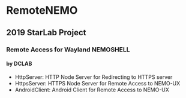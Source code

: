 # RemoteNEMO

## 2019 StarLab Project 
### Remote Access for Wayland NEMOSHELL
#### by DCLAB

- HttpServer: HTTP Node Server for Redirecting to HTTPS server
- HttpsServer: HTTPS Node Server for Remote Access to NEMO-UX
- AndroidClient: Android Client for Remote Access to NEMO-UX 


